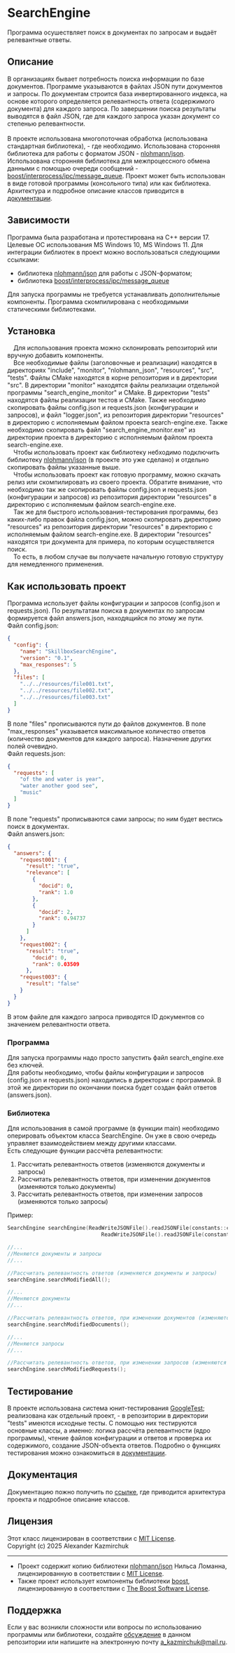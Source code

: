 # SearchEngine

Программа осушествляет поиск в документах по запросам и выдаёт релевантные ответы.

## Описание

В организациях бывает потребность поиска информации по базе документов. Программе указываются в файлах JSON пути документов и запросы. По документам строится база инвертированного индекса, на основе которого определяется релевантность ответа (содержимого документа) для каждого запроса. По завершении поиска результаты выводятся в файл JSON, где для каждого запроса указан документ со степенью релевантности.\
\
В проекте использована многопоточная обработка (использована стандартная библиотека), - где необходимо. Использована сторонняя библиотека для работы с форматом JSON - [nlohmann/json](https://github.com/nlohmann/json/blob/develop/README.md). Использована сторонняя библиотека для межпроцессного обмена данными с помощью очереди сообщений - [boost/interprocess/ipc/message_queue](https://www.boost.org/doc/libs/master/doc/html/interprocess/synchronization_mechanisms.html#interprocess.synchronization_mechanisms.message_queue).
Проект может быть использован в виде готовой программы (консольного типа) или как библиотека. Архитектура и подробное описание классов приводится в [документации](./docs/ru/index.md).

## Зависимости

Программа была разработана и протестирована на С++ версии 17. Целевые ОС использования MS Windows 10, MS Windows 11. Для интеграции библиотек в проект можно воспользоваться следующими ссылками:
- библиотека [nlohmann/json](https://github.com/nlohmann/json/#integration) для работы с JSON-форматом;
- библиотека  [boost/interprocess/ipc/message_queue](https://www.boost.org/doc/libs/1_88_0/more/getting_started/windows.html)

Для запуска программы не требуется устанавливать дополнительные компоненты. Программа скомпилирована с необходимыми статическими библиотеками. 

## Установка

&emsp;Для использования проекта можно склонировать репозиторий или вручную добавить компоненты.\
&emsp;Все необходимые файлы (заголовочные и реализации) находятся в директориях "include", "monitor", "nlohmann_json", "resources", "src", "tests". Файлы CMake находятся в корне репозитория и в директории "src". В директории "monitor" находятся файлы реализации отдельной программы "search_engine_monitor" и CMake. В директории "tests" находятся файлы реализации тестов и CMake. Также необходимо скопировать файлы config.json и requests.json (конфигурации и запросов), и файл "logger.json", из репозитория директории "resources" в директорию с исполняемым файлом проекта search-engine.exe. Также необходимо скопировать файл "search_engine_monitor.exe" из директории проекта в директорию с исполняемым файлом проекта search-engine.exe.\
&emsp;Чтобы использовать проект как библиотеку небходимо подключить библиотеку [nlohmann/json](https://github.com/nlohmann/json/#integration) (в проекте это уже сделано) и отдельно скопировать файлы указанные выше.\
&emsp;Чтобы использовать проект как готовую программу, можно скачать релиз или скомпилировать из своего проекта. Обратите внимание, что необходимо так же скопировать файлы config.json и requests.json (конфигурации и запросов) из репозитория директории "resources" в директорию с исполняемым файлом search-engine.exe.\
&emsp;Так же для быстрого использования-тестирования программы, без каких-либо правок файла config.json, можно скопировать директорию "resources" из репозитория директории "resources" в директорию с исполняемым файлом search-engine.exe. В директории "resources" находятся три документа для примера, по которым осуществляется поиск.\
&emsp;То есть, в любом случае вы получаете начальную готовую структуру для немедленного применения.

## Как использовать проект

Программа использует файлы конфигурации и запросов (config.json и requests.json). По результатам поиска в документах по запросам формируется файл answers.json, находящийся по этому же пути.\
Файл config.json:
```json
{
  "config": {
    "name": "SkillboxSearchEngine",
    "version": "0.1",
    "max_responses": 5
  },
  "files": [
    "../../resources/file001.txt",
    "../../resources/file002.txt",
    "../../resources/file003.txt"
  ]
}
```
В поле "files" прописываются пути до файлов документов. В поле "max_responses" указывается максимальное количество ответов (количество документов для каждого запроса). Назначение других полей очевидно.
\
Файл requests.json:
```json
{
  "requests": [
    "of the and water is year",
    "water another good see",
    "music"
  ]
}
```
В поле "requests" прописываются сами запросы; по ним будет вестись поиск в документах.\
Файл answers.json:
```json
{
  "answers": {
    "request001": {
      "result": "true",
      "relevance": [
        {
          "docid": 0,
          "rank": 1.0
        },
        {
          "docid": 2,
          "rank": 0.94737
        }
      ]
    },
    "request002": {
      "result": "true",
        "docid": 0,
        "rank": 0.03509
      },
    "request003": {
      "result": "false"
    }
  }
}
```
В этом файле для каждого запроса приводятся ID документов со значением релевантности ответа.

### Программа

Для запуска программы надо просто запустить файл search_engine.exe без ключей.\
Для работы необходимо, чтобы файлы конфигурации и запросов (config.json и requests.json) находились в директории с программой. В этой же директории по окончании поиска будет создан файл ответов (answers.json).

### Библиотека

Для использования в самой программе (в функции main) необходимо оперировать объектом класса SearchEngine. Он уже в свою очередь управляет взаимодействием между другими классами.\
Есть следующие функции рассчёта релевантности:
1. Рассчитать релевантность ответов (изменяются документы и запросы)
2. Рассчитать релевантность ответов, при изменении документов (изменяются только документы)
3. Рассчитать релевантность ответов, при изменении запросов (изменяются только запросы)

Пример:
```cpp
SearchEngine searchEngine(ReadWriteJSONFile().readJSONFile(constants::configFilePath),
                              ReadWriteJSONFile().readJSONFile(constants::requestsFilePath));

//...
//Меняются документы и запросы
//...

//Рассчитать релевантность ответов (изменяются документы и запросы)
searchEngine.searchModifiedAll();

//...
//Меняются документы
//...

//Рассчитать релевантность ответов, при изменении документов (изменяются только документы)
searchEngine.searchModifiedDocuments();

//...
//Меняются запросы
//...

//Рассчитать релевантность ответов, при изменении запросов (изменяются только запросы)
searchEngine.searchModifiedRequests();
```

## Тестирование

В проекте использована система юнит-тестирования [GoogleTest](https://github.com/google/googletest); реализована как отдельный проект, - в репозитории в директории "tests" имеются исходные тесты. С помощью них тестируются основные классы, а именно: логика рассчёта релевантности (ядро программы), чтение файлов конфигурации и ответов и проверка их содержимого, создание JSON-объекта ответов. Подробно о функциях тестирования можно ознакомиться в [документации](./docs/ru/index.md). 

## Документация

Документацию пожно получить по [ссылке](./docs/ru/index.md), где приводится архитектура проекта и подробное описание классов.

## Лицензия

Этот класс лицензирован в соответствии с [MIT License](https://opensource.org/licenses/MIT).\
Copyright (c) 2025 Alexander Kazmirchuk

* * *

- Проект содержит копию библиотеки [nlohmann/json](https://github.com/nlohmann/json) Нильса Ломанна, лицензированную в соответствии с [MIT License](https://opensource.org/licenses/MIT).
- Также проект использует компоненты библиотеки [boost](https://www.boost.org), лицензированную в соответствии с [The Boost Software License](https://www.boost.org/users/license.html).

## Поддержка

Если у вас возникли сложности или вопросы по использованию программы или библиотеки, создайте 
[обсуждение](https://github.com/AVKazmirchuk/SearchEngine/issues/new) в данном репозитории или напишите на электронную почту <a_kazmirchuk@mail.ru>.



